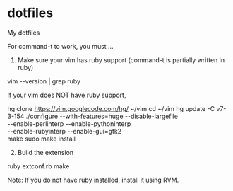dotfiles
========

My dotfiles

For command-t to work, you must ...

1. Make sure your vim has ruby support (command-t is partially written in ruby) 

vim --version | grep ruby 

If your vim does NOT have ruby support, 

hg clone https://vim.googlecode.com/hg/ ~/vim 
cd ~/vim
hg update -C v7-3-154
./configure --with-features=huge  --disable-largefile \
            --enable-perlinterp   --enable-pythoninterp \
            --enable-rubyinterp   --enable-gui=gtk2 \
make
sudo make install


2. Build the extension

ruby extconf.rb
make

Note: If you do not have ruby installed, install it using RVM.




